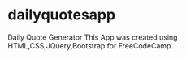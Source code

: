 # dailyquotesapp
Daily Quote Generator
This App was created using HTML,CSS,JQuery,Bootstrap for FreeCodeCamp.

